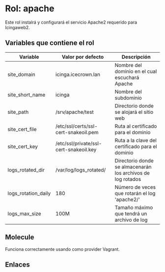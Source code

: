 # Rol: apache

Este rol instalrá y configurará el servicio Apache2 requerido para Icingaweb2.


## Variables que contiene el rol

| Variable | Valor por defecto | Descripción |
|----------|-------------------|-------------|
| site_domain | icinga.icecrown.lan | Nombre del dominio en el cual escuchará Apache |
| site_short_name | icinga | Nombre del subdominio |
| site_path | /srv/apache/test | Directorio donde se alojará el sitio web |
| site_cert_file | /etc/ssl/certs/ssl-cert-snakeoil.pem | Ruta al certificado para el dominio |
| site_cert_key | /etc/ssl/private/ssl-cert-snakeoil.key | Ruta a la clave del certificado para el dominio |
| logs_rotated_dir | /var/log/logs_rotated/ | Directorio donde se almacenarán los archivos de log rotados |
| logs_rotation_daily | 180 | Número de veces que rotarán el log 'apache2/' |
| logs_max_size | 100M | Tamaño máximo que tendrá un archivo de log |


## Molecule

Funciona correctamente usando como provider Vagrant.


## Enlaces

